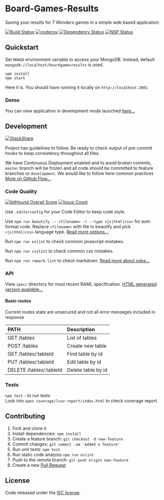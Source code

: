 # Board-Games-Results

Saving your results for 7 Wonders games in a simple web based application

[![Build Status](https://travis-ci.org/GorlifSense/Board-Games-Results.svg?branch=master)](https://travis-ci.org/GorlifSense/Board-Games-Results)
[![codecov](https://codecov.io/gh/GorlifSense/Board-Games-Results/branch/master/graph/badge.svg)](https://codecov.io/gh/GorlifSense/Board-Games-Results)
[![Dependency Status](https://www.versioneye.com/user/projects/5797b61474848d002b4b9572/badge.svg?style=flat-square)](https://www.versioneye.com/user/projects/5797b61474848d002b4b9572)
[![NSP Status](https://nodesecurity.io/orgs/gorlifsense/projects/9e48a233-c94e-48bc-84a6-3cb12c3d1142/badge)](https://nodesecurity.io/orgs/gorlifsense/projects/9e48a233-c94e-48bc-84a6-3cb12c3d1142)

## Quickstart

Set `MONGO` environment variable to access your MongoDB.
Instead, default `mongodb://localhost/boardgamesresults` is used.

`npm install`  
`npm start`  

Here it is. You should have running it locally on `http://localhost:3001`

### Demo

You can view application in development mode launched
[here…](https://boardgamesresults.herokuapp.com)

## Development

[![StackShare](http://img.shields.io/badge/tech-stack-0690fa.svg?style=flat)](http://stackshare.io/Fleischers/board-games-results)

Project has guidelines to follow.
Be ready to check output of pre-commit hooks
to keep consistency throughout all files.

We have Continuous Deployment enabled and to avoid broken commits,
`master` branch will be frozen
and all code should be committed to feature branches
or `development`. We would like to follow here common practices
[More on Github Flow…](https://guides.github.com/introduction/flow/)

### Code Quality

[![bitHound Overall Score](https://www.bithound.io/github/GorlifSense/Board-Games-Results/badges/score.svg)](https://www.bithound.io/github/GorlifSense/Board-Games-Results)
[![Issue Count](https://codeclimate.com/github/GorlifSense/Board-Games-Results/badges/issue_count.svg)](https://codeclimate.com/github/GorlifSense/Board-Games-Results)

Use `.editorconfig` for your Code Editor to keep code style.  

Use `npm run beautify -- <filename> -r --type <js|html|css>`
for auto format code.
Replace `<filename>` with file to beautify
and pick `<js|html|css>` language type.
[Read more options…](https://www.npmjs.com/package/js-beautify)

Run `npm run eslint` to check common javascript mistakes.  

Run `npm run csslint` to check common css mistakes.  

Run `npm run remark-lint` to check markdown.
[Read more about rules…](https://github.com/wooorm/remark-lint/blob/master/doc/rules.md)

### API

View `spec/` directory for most recent RAML specification.
[HTML generated version available…](http://gorlifsense.com/Board-Games-Results/)

#### Basic routes

Current routes state are unsecured
and not all error messages included in response

| PATH                       | Description        |
| :-------------             | :-------------     |
| GET /tables                | List of tables     |
| POST /tables               | Create new table   |
| GET /tables/:tableId       | Find table by id   |
| PUT /tables/:tableId       | Edit table by id   |
| DELETE /tables/:tableId    | Delete table by id |

### Tests

`npm test` - to run tests  
Look into `open coverage/lcov-report/index.html` to check coverage report

## Contributing

1. Fork and clone it
2. Install dependencies: `npm install`
3. Create a feature branch: `git checkout -b new-feature`
4. Commit changes: `git commit -am 'Added a feature'`
5. Run unit tests: `npm test`
6. Run static code analysis `npm run eslint`
7. Push to the remote branch: `git push origin new-feature`
8. Create a new [Pull Request](https://github.com/GorlifSense/Board-Games-Results/pull/new/master)

## License

Code released under the [ISC license](https://github.com/GorlifSense/Board-Games-Results/blob/master/LICENSE).

